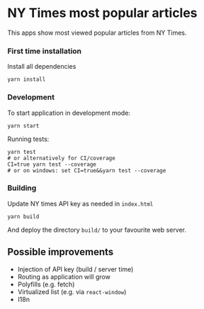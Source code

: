 # NY Times most popular articles

This apps show most viewed popular articles from NY Times.

### First time installation

Install all dependencies

```
yarn install
```

### Development

To start application in development mode:

```
yarn start
```

Running tests:

```
yarn test 
# or alternatively for CI/coverage
CI=true yarn test --coverage
# or on windows: set CI=true&&yarn test --coverage
```

### Building

Update NY times API key as needed in `index.html`

```
yarn build
```

And deploy the directory `build/` to your favourite web server.

## Possible improvements

- Injection of API key (build / server time)
- Routing as application will grow
- Polyfills (e.g. fetch)
- Virtualized list (e.g. via `react-window`)
- I18n
